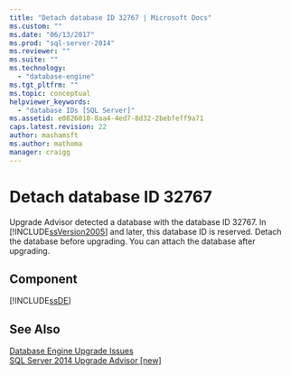 ```yaml
---
title: "Detach database ID 32767 | Microsoft Docs"
ms.custom: ""
ms.date: "06/13/2017"
ms.prod: "sql-server-2014"
ms.reviewer: ""
ms.suite: ""
ms.technology: 
  - "database-engine"
ms.tgt_pltfrm: ""
ms.topic: conceptual
helpviewer_keywords: 
  - "database IDs [SQL Server]"
ms.assetid: e0826010-8aa4-4ed7-8d32-2bebfeff9a71
caps.latest.revision: 22
author: mashamsft
ms.author: mathoma
manager: craigg
---
```

# Detach database ID 32767
  Upgrade Advisor detected a database with the database ID 32767. In [!INCLUDE[ssVersion2005](../../includes/ssversion2005-md.md)] and later, this database ID is reserved. Detach the database before upgrading. You can attach the database after upgrading.  
  
## Component  
 [!INCLUDE[ssDE](../../includes/ssde-md.md)]  
  
## See Also  
 [Database Engine Upgrade Issues](../../../2014/sql-server/install/database-engine-upgrade-issues.md)   
 [SQL Server 2014 Upgrade Advisor &#91;new&#93;](/sql/2014/sql-server/install/sql-server-2014-upgrade-advisor)  
  
  
